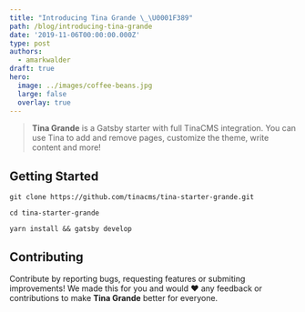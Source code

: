```yaml
---
title: "Introducing Tina Grande \_\U0001F389"
path: /blog/introducing-tina-grande
date: '2019-11-06T00:00:00.000Z'
type: post
authors:
  - amarkwalder
draft: true
hero:
  image: ../images/coffee-beans.jpg
  large: false
  overlay: true
---
```


> **Tina Grande** is a Gatsby starter with full TinaCMS integration. You can use Tina to add and remove pages, customize the theme, write content and more!

## Getting Started

```shell-session
git clone https://github.com/tinacms/tina-starter-grande.git

cd tina-starter-grande

yarn install && gatsby develop
```

## Contributing

Contribute by reporting bugs, requesting features or submiting improvements! We made this for you and would ❤️ any feedback or contributions to make **Tina Grande** better for everyone.
